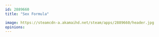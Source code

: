 ```yaml
---
id: 2889660
title: "Sex Formula"

image: https://steamcdn-a.akamaihd.net/steam/apps/2889660/header.jpg
opinions:
---
```

